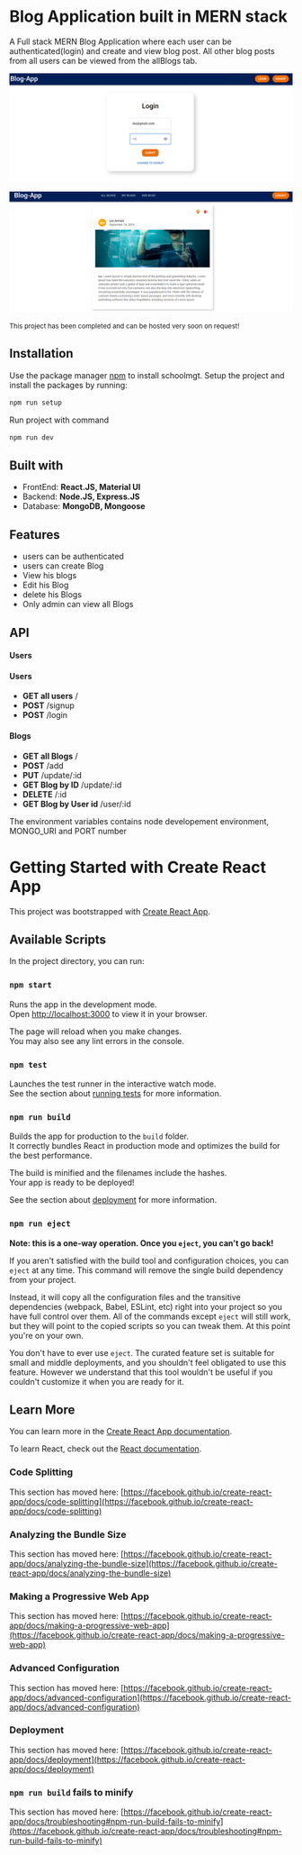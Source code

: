 
# Blog Application built in MERN stack
A Full stack MERN Blog Application  where each user can be authenticated(login)  and create and view blog post. All other blog posts from all users can be viewed from the allBlogs tab.

![](https://github.com/kendrickchibueze/MERN-BlogApp/blob/main/backend/Screenshot%20(194).png?raw=true)


![](https://github.com/kendrickchibueze/MERN-BlogApp/blob/main/backend/Screenshot%20(195).png?raw=true)




<small>This project has been completed and can be  hosted very soon on request! </small>

<h2>Installation </h2>

Use the package manager [npm](https://www.npmjs.com/) to install schoolmgt.
Setup the project and install the packages by running:
```bash
npm run setup
```
 Run project with command
```bash
npm run dev
```

<h2> Built with  </h2>
<ul>
  <li>FrontEnd: <b> React.JS, Material UI </b></li>
  <li>Backend:  <b> Node.JS, Express.JS </b> </li>
  <li>Database: <b> MongoDB, Mongoose </b> </li>
</ul>

<h2> Features </h2>
<ul>
  <li> users can be authenticated </li>
  <li> users can create Blog </li>
  <li> View his blogs </li>
  <li> Edit his Blog</li>
  <li> delete his Blogs</li>
  <li> Only admin can view all Blogs</li>
</ul>


<h2> API </h2>
<h4> Users </h4>

<h4> Users </h4>
<ul>
  <li> <b>GET all users</b> / </li>
  <li> <b>POST</b>  /signup </li>
  <li> <b>POST</b> /login </li>

</ul>

<h4> Blogs </h4>
<ul>
  <li> <b>GET all Blogs</b> / </li>
  <li> <b>POST</b>  /add </li>
  <li> <b>PUT</b> /update/:id </li>
  <li> <b>GET Blog by ID</b>  /update/:id </li>
  <li> <b>DELETE</b>  /:id </li>
  <li> <b>GET  Blog by User id</b>  /user/:id </li>

</ul>




The environment variables contains node developement environment, MONGO_URI and PORT number

# Getting Started with Create React App

This project was bootstrapped with [Create React App](https://github.com/facebook/create-react-app).

## Available Scripts

In the project directory, you can run:

### `npm start`

Runs the app in the development mode.\
Open [http://localhost:3000](http://localhost:3000) to view it in your browser.

The page will reload when you make changes.\
You may also see any lint errors in the console.

### `npm test`

Launches the test runner in the interactive watch mode.\
See the section about [running tests](https://facebook.github.io/create-react-app/docs/running-tests) for more information.

### `npm run build`

Builds the app for production to the `build` folder.\
It correctly bundles React in production mode and optimizes the build for the best performance.

The build is minified and the filenames include the hashes.\
Your app is ready to be deployed!

See the section about [deployment](https://facebook.github.io/create-react-app/docs/deployment) for more information.

### `npm run eject`

**Note: this is a one-way operation. Once you `eject`, you can't go back!**

If you aren't satisfied with the build tool and configuration choices, you can `eject` at any time. This command will remove the single build dependency from your project.

Instead, it will copy all the configuration files and the transitive dependencies (webpack, Babel, ESLint, etc) right into your project so you have full control over them. All of the commands except `eject` will still work, but they will point to the copied scripts so you can tweak them. At this point you're on your own.

You don't have to ever use `eject`. The curated feature set is suitable for small and middle deployments, and you shouldn't feel obligated to use this feature. However we understand that this tool wouldn't be useful if you couldn't customize it when you are ready for it.

## Learn More

You can learn more in the [Create React App documentation](https://facebook.github.io/create-react-app/docs/getting-started).

To learn React, check out the [React documentation](https://reactjs.org/).

### Code Splitting

This section has moved here: [https://facebook.github.io/create-react-app/docs/code-splitting](https://facebook.github.io/create-react-app/docs/code-splitting)

### Analyzing the Bundle Size

This section has moved here: [https://facebook.github.io/create-react-app/docs/analyzing-the-bundle-size](https://facebook.github.io/create-react-app/docs/analyzing-the-bundle-size)

### Making a Progressive Web App

This section has moved here: [https://facebook.github.io/create-react-app/docs/making-a-progressive-web-app](https://facebook.github.io/create-react-app/docs/making-a-progressive-web-app)

### Advanced Configuration

This section has moved here: [https://facebook.github.io/create-react-app/docs/advanced-configuration](https://facebook.github.io/create-react-app/docs/advanced-configuration)

### Deployment

This section has moved here: [https://facebook.github.io/create-react-app/docs/deployment](https://facebook.github.io/create-react-app/docs/deployment)

### `npm run build` fails to minify

This section has moved here: [https://facebook.github.io/create-react-app/docs/troubleshooting#npm-run-build-fails-to-minify](https://facebook.github.io/create-react-app/docs/troubleshooting#npm-run-build-fails-to-minify)

